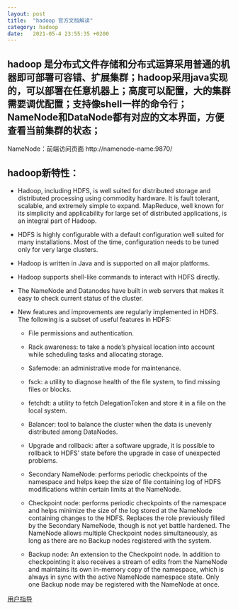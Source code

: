 ```yaml
---
layout: post
title:  "hadoop 官方文档解读"
category: hadoop
date:   2021-05-4 23:55:35 +0200
---
```


## hadoop 是分布式文件存储和分布式运算采用普通的机器即可部署可容错、扩展集群；hadoop采用java实现的，可以部署在任意机器上；高度可以配置，大的集群需要调优配置；支持像shell一样的命令行；NameNode和DataNode都有对应的文本界面，方便查看当前集群的状态；

NameNode：前端访问页面 http://namenode-name:9870/


## hadoop新特性：
- Hadoop, including HDFS, is well suited for distributed storage and distributed processing using commodity hardware. It is fault tolerant, scalable, and extremely simple to expand. MapReduce, well known for its simplicity and applicability for large set of distributed applications, is an integral part of Hadoop.

- HDFS is highly configurable with a default configuration well suited for many installations. Most of the time, configuration needs to be tuned only for very large clusters.

- Hadoop is written in Java and is supported on all major platforms.

- Hadoop supports shell-like commands to interact with HDFS directly.

- The NameNode and Datanodes have built in web servers that makes it easy to check current status of the cluster.

- New features and improvements are regularly implemented in HDFS. The following is a subset of useful features in HDFS:

    - File permissions and authentication.

    - Rack awareness: to take a node’s physical location into account while scheduling tasks and allocating storage.

    - Safemode: an administrative mode for maintenance.

    - fsck: a utility to diagnose health of the file system, to find missing files or blocks.

    - fetchdt: a utility to fetch DelegationToken and store it in a file on the local system.

    -  Balancer: tool to balance the cluster when the data is unevenly distributed among DataNodes.

    -  Upgrade and rollback: after a software upgrade, it is possible to rollback to HDFS’ state before the upgrade in case of unexpected problems.

    - Secondary NameNode: performs periodic checkpoints of the namespace and helps keep the size of file containing log of HDFS modifications within certain limits at the NameNode.

    - Checkpoint node: performs periodic checkpoints of the namespace and helps minimize the size of the log stored at the NameNode containing changes to the HDFS. Replaces the role previously filled by the Secondary NameNode, though is not yet battle hardened. The NameNode allows multiple Checkpoint nodes simultaneously, as long as there are no Backup nodes registered with the system.

    - Backup node: An extension to the Checkpoint node. In addition to checkpointing it also receives a stream of edits from the NameNode and maintains its own in-memory copy of the namespace, which is always in sync with the active NameNode namespace state. Only one Backup node may be registered with the NameNode at once.


[用户指导](https://hadoop.apache.org/docs/stable/hadoop-project-dist/hadoop-hdfs/HdfsUserGuide.html)